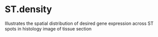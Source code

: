 # ST.density
Illustrates the spatial distribution of desired gene expression across ST spots in histology image of tissue section
